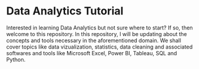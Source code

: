 # Data Analytics Tutorial
Interested in learning Data Analytics but not sure where to start? If so, then welcome to this repository. In this repository, I will be updating about the concepts and tools necessary in the aforementioned domain. We shall cover topics like data vizualization, statistics, data cleaning and associated softwares and tools like Microsoft Excel, Power BI, Tableau, SQL and Python.
